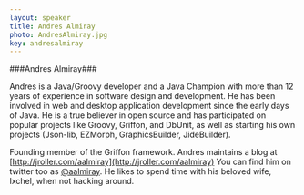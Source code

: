 ```yaml
---
layout: speaker
title: Andres Almiray
photo: AndresAlmiray.jpg
key: andresalmiray
---
```


###Andres Almiray###

Andres is a Java/Groovy developer and a Java Champion with more than 12 years of experience in software design and development.
He has been involved in web and desktop application development since the early days of Java.
He is a true believer in open source and has participated on popular projects like Groovy, Griffon, and DbUnit,
as well as starting his own projects (Json-lib, EZMorph, GraphicsBuilder, JideBuilder).

Founding member of the Griffon framework. Andres maintains a blog at [http://jroller.com/aalmiray](http://jroller.com/aalmiray)
You can find him on twitter too as [@aalmiray](http://twitter.com/aalmiray). He likes to spend time with his beloved wife, Ixchel, when not hacking around.